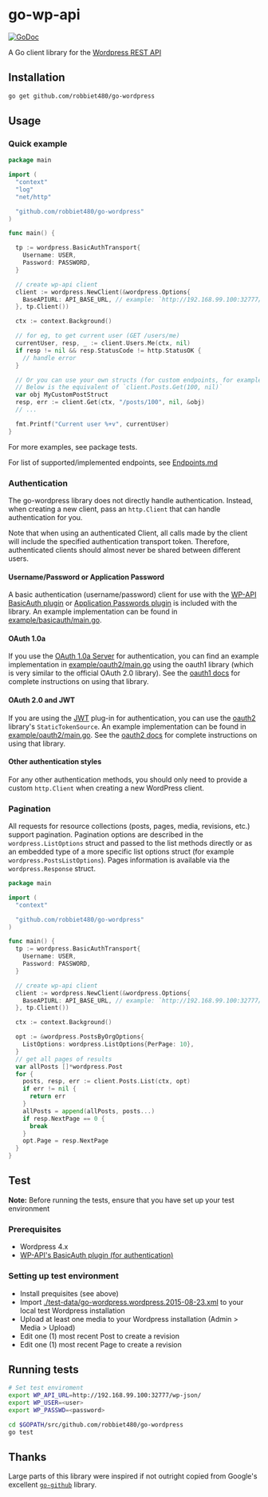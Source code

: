 # go-wp-api
[![GoDoc](https://godoc.org/github.com/robbiet480/go-wordpress?status.svg)](https://godoc.org/github.com/robbiet480/go-wordpress)

A Go client library for the [Wordpress REST API](https://developer.wordpress.org/rest-api/)


## Installation

```bash
go get github.com/robbiet480/go-wordpress
```

## Usage

### Quick example
```go
package main

import (
  "context"
  "log"
  "net/http"

  "github.com/robbiet480/go-wordpress"
)

func main() {

  tp := wordpress.BasicAuthTransport{
    Username: USER,
    Password: PASSWORD,
  }

  // create wp-api client
  client := wordpress.NewClient(&wordpress.Options{
    BaseAPIURL: API_BASE_URL, // example: `http://192.168.99.100:32777/wp-json/`
  }, tp.Client())

  ctx := context.Background()

  // for eg, to get current user (GET /users/me)
  currentUser, resp, _ := client.Users.Me(ctx, nil)
  if resp != nil && resp.StatusCode != http.StatusOK {
    // handle error
  }

  // Or you can use your own structs (for custom endpoints, for example)
  // Below is the equivalent of `client.Posts.Get(100, nil)`
  var obj MyCustomPostStruct
  resp, err := client.Get(ctx, "/posts/100", nil, &obj)
  // ...

  fmt.Printf("Current user %+v", currentUser)
}
```

For more examples, see package tests.

For list of supported/implemented endpoints, see [Endpoints.md](./endpoints.md)

### Authentication

The go-wordpress library does not directly handle authentication. Instead, when
creating a new client, pass an `http.Client` that can handle authentication for
you.

Note that when using an authenticated Client, all calls made by the client will
include the specified authentication transport token. Therefore, authenticated clients should
almost never be shared between different users.

#### Username/Password or Application Password

A basic authentication (username/password) client for use with
the [WP-API BasicAuth plugin](https://github.com/WP-API/Basic-Auth)
or [Application Passwords plugin](https://wordpress.org/plugins/application-passwords/)
is included with the library.
An example implementation can be found in [example/basicauth/main.go](example/basicauth/main.go).

#### OAuth 1.0a

If you use the [OAuth 1.0a Server](https://github.com/WP-API/OAuth1) for authentication,
you can find an example implementation in [example/oauth2/main.go](example/oauth2/main.go) using the oauth1 library
(which is very similar to the official OAuth 2.0 library).
See the [oauth1 docs](https://godoc.org/dghubble/oauth1) for complete instructions on using that library.

#### OAuth 2.0 and JWT

If you are using the [JWT](https://wordpress.org/plugins/jwt-authentication-for-wp-rest-api/) plug-in for authentication,
you can use the [oauth2](https://github.com/golang/oauth2) library's `StaticTokenSource`.
An example implementation can be found in [example/oauth2/main.go](example/oauth2/main.go).
See the [oauth2 docs](https://godoc.org/golang.org/x/oauth2) for complete instructions on using that library.

#### Other authentication styles

For any other authentication methods, you should only need to provide a custom `http.Client` when creating a new WordPress client.

### Pagination

All requests for resource collections (posts, pages, media, revisions, etc.)
support pagination. Pagination options are described in the
`wordpress.ListOptions` struct and passed to the list methods directly or as an
embedded type of a more specific list options struct (for example
`wordpress.PostsListOptions`). Pages information is available via the
`wordpress.Response` struct.

```go
package main

import (
  "context"

  "github.com/robbiet480/go-wordpress"
)

func main() {
  tp := wordpress.BasicAuthTransport{
    Username: USER,
    Password: PASSWORD,
  }

  // create wp-api client
  client := wordpress.NewClient(&wordpress.Options{
    BaseAPIURL: API_BASE_URL, // example: `http://192.168.99.100:32777/wp-json/`
  }, tp.Client())

  ctx := context.Background()

  opt := &wordpress.PostsByOrgOptions{
    ListOptions: wordpress.ListOptions{PerPage: 10},
  }
  // get all pages of results
  var allPosts []*wordpress.Post
  for {
    posts, resp, err := client.Posts.List(ctx, opt)
    if err != nil {
      return err
    }
    allPosts = append(allPosts, posts...)
    if resp.NextPage == 0 {
      break
    }
    opt.Page = resp.NextPage
  }
}
```

## Test

__Note:__
Before running the tests, ensure that you have set up your test environment

### Prerequisites
- Wordpress 4.x
- [WP-API's BasicAuth plugin (for authentication)](https://github.com/WP-API/Basic-Auth)

### Setting up test environment
- Install prequisites (see above)
- Import [./test-data/go-wordpress.wordpress.2015-08-23.xml](./test-data/go-wordpress.wordpress.2015-08-23.xml) to your local test Wordpress installation
- Upload at least one media to your Wordpress installation (Admin > Media > Upload)
- Edit one (1) most recent Post to create a revision
- Edit one (1) most recent Page to create a revision

## Running tests

```bash
# Set test enviroment
export WP_API_URL=http://192.168.99.100:32777/wp-json/
export WP_USER=<user>
export WP_PASSWD=<password>

cd $GOPATH/src/github.com/robbiet480/go-wordpress
go test
```

## Thanks

Large parts of this library were inspired if not outright copied from Google's excellent [`go-github`](https://github.com/google/go-github) library.
